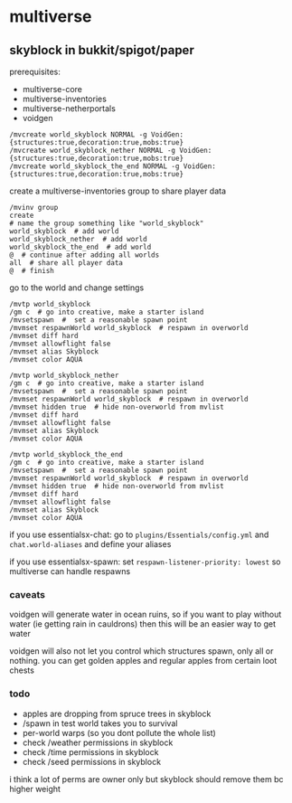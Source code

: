 # multiverse

## skyblock in bukkit/spigot/paper

prerequisites:
- multiverse-core
- multiverse-inventories
- multiverse-netherportals
- voidgen

```
/mvcreate world_skyblock NORMAL -g VoidGen:{structures:true,decoration:true,mobs:true}
/mvcreate world_skyblock_nether NORMAL -g VoidGen:{structures:true,decoration:true,mobs:true}
/mvcreate world_skyblock_the_end NORMAL -g VoidGen:{structures:true,decoration:true,mobs:true}
```

create a multiverse-inventories group to share player data

```
/mvinv group
create
# name the group something like "world_skyblock"
world_skyblock  # add world
world_skyblock_nether  # add world
world_skyblock_the_end  # add world
@  # continue after adding all worlds
all  # share all player data
@  # finish
```

go to the world and change settings

```
/mvtp world_skyblock
/gm c  # go into creative, make a starter island
/mvsetspawn  #  set a reasonable spawn point
/mvmset respawnWorld world_skyblock  # respawn in overworld
/mvmset diff hard
/mvmset allowflight false
/mvmset alias Skyblock
/mvmset color AQUA

/mvtp world_skyblock_nether
/gm c  # go into creative, make a starter island
/mvsetspawn  #  set a reasonable spawn point
/mvmset respawnWorld world_skyblock  # respawn in overworld
/mvmset hidden true  # hide non-overworld from mvlist
/mvmset diff hard
/mvmset allowflight false
/mvmset alias Skyblock
/mvmset color AQUA

/mvtp world_skyblock_the_end
/gm c  # go into creative, make a starter island
/mvsetspawn  #  set a reasonable spawn point
/mvmset respawnWorld world_skyblock  # respawn in overworld
/mvmset hidden true  # hide non-overworld from mvlist
/mvmset diff hard
/mvmset allowflight false
/mvmset alias Skyblock
/mvmset color AQUA
```

if you use essentialsx-chat: go to `plugins/Essentials/config.yml` and `chat.world-aliases` and define your aliases

if you use essentialsx-spawn: set `respawn-listener-priority: lowest` so multiverse can handle respawns

### caveats

voidgen will generate water in ocean ruins, so if you want to play without water (ie getting rain in cauldrons) then this will be an easier way to get water

voidgen will also not let you control which structures spawn, only all or nothing. you can get golden apples and regular apples from certain loot chests

### todo

- apples are dropping from spruce trees in skyblock
- /spawn in test world takes you to survival
- per-world warps (so you dont pollute the whole list)
- check /weather permissions in skyblock
- check /time permissions in skyblock
- check /seed permissions in skyblock

i think a lot of perms are owner only but skyblock should remove them bc higher weight